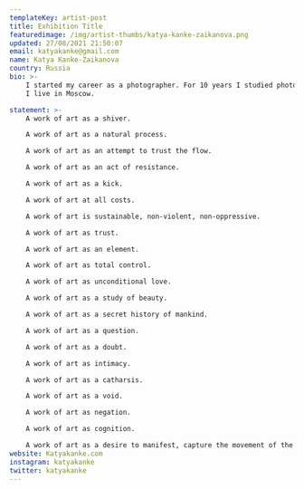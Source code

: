 ```yaml
---
templateKey: artist-post
title: Exhibition Title
featuredimage: /img/artist-thumbs/katya-kanke-zaikanova.png
updated: 27/08/2021 21:50:07
email: katyakanke@gmail.com
name: Katya Kanke-Zaikanova
country: Russia
bio: >-
    I started my career as a photographer. For 10 years I studied photography and filmmaking, and later began to combine different media in my art. I work with photography, performance art, create videos and drawings. My experience of motherhood played an important role in my artistic practice.
    I live in Moscow. 

statement: >-
    A work of art as a shiver.

    A work of art as a natural process.

    A work of art as an attempt to trust the flow.

    A work of art as an act of resistance.

    A work of art as a kick.

    A work of art at all costs.

    A work of art is sustainable, non-violent, non-oppressive.

    A work of art as trust.

    A work of art as an element.

    A work of art as total control.

    A work of art as unconditional love.

    A work of art as a study of beauty.

    A work of art as a secret history of mankind.

    A work of art as a question.

    A work of art as a doubt.

    A work of art as intimacy.

    A work of art as a catharsis.

    A work of art as a void.

    A work of art as negation.

    A work of art as cognition.

    A work of art as a desire to manifest, capture the movement of the wind, reveal it to the eye and make it invisible again.
website: Katyakanke.com
instagram: katyakanke
twitter: katyakanke
---
```


